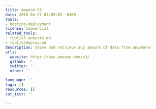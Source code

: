 ```yaml
---
title: Amazon S3
date: 2018-04-21 07:05:02 -0400
tools:
- hosting-deployment
license: Commercial
related_tools:
- tool/s3_website.md
- tool/s3deploy.md
description: Store and retrieve any amount of data from anywhere
urls:
  website: https://aws.amazon.com/s3/
  github: ''
  twitter: ''
  other: ''

language: ''
tags: []
resources: []
cat_test: ''

---
```

